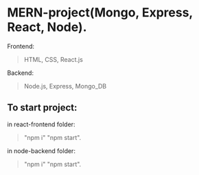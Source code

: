 # MERN-project(Mongo, Express, React, Node).

Frontend:

> HTML, CSS, React.js

Backend:

> Node.js, Express, Mongo_DB

## To start project:

in react-frontend folder:

> "npm i"
> "npm start".

in node-backend folder:

> "npm i"
> "npm start".
